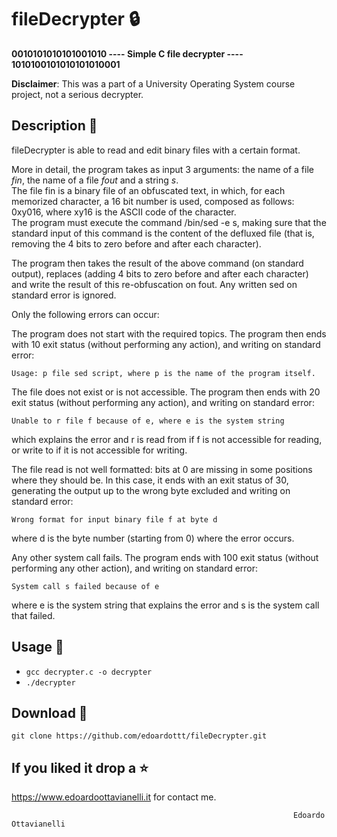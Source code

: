 # fileDecrypter :lock:
**0010101010101001010 ---- Simple C file decrypter ---- 1010100101010101010001**

**Disclaimer**: This was a part of a University Operating System course project, not a serious decrypter. 

Description :mega:
--------

fileDecrypter is able to read and edit binary files with a certain format.

More in detail, the program takes as input 3 arguments: the name of a file *fin*, the name of a file *fout* and a string *s*.  
The file fin is a binary file of an obfuscated text, in which, for each memorized character, a 16 bit number is used, composed as follows: 0xy016, where xy16 is the ASCII code of the character.  
The program must execute the command /bin/sed -e s, making sure that the standard input of this command is the content of the defluxed file (that is, removing the 4 bits to zero before and after each character).

The program then takes the result of the above command (on standard output), replaces (adding 4 bits to zero before and after each character) and write the result of this re-obfuscation on fout. Any written sed on standard error is ignored.

Only the following errors can occur:

The program does not start with the required topics. 
The program then ends with 10 exit status (without performing any action), and writing on standard error:

    Usage: p file sed script, where p is the name of the program itself.
    
The file does not exist or is not accessible. 
The program then ends with 20 exit status (without performing any action), and writing on standard error:

    Unable to r file f because of e, where e is the system string
    
which explains the error and r is read from if f is not accessible for reading, or write to if it is not accessible for writing.

The file read is not well formatted: bits at 0 are missing in some positions where they should be.
In this case, it ends with an exit status of 30, generating the output up to the wrong byte excluded and writing on standard error:

    Wrong format for input binary file f at byte d
    
where d is the byte number (starting from 0) where the error occurs.

Any other system call fails. The program ends with 100 exit status (without performing any other action), and writing on standard error:

    System call s failed because of e
    
where e is the system string that explains the error and s is the system call that failed.

Usage 🔧
-------

- `gcc decrypter.c -o decrypter`
- `./decrypter`

Download 📡
-------

`git clone https://github.com/edoardottt/fileDecrypter.git`


If you liked it drop a :star:
--------

https://www.edoardoottavianelli.it for contact me.

                                                                   Edoardo Ottavianelli

